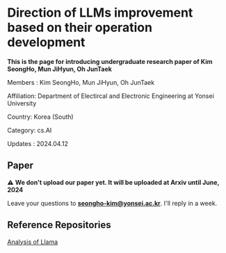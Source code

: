 # Direction of LLMs improvement based on their operation development
**This is the page for introducing undergraduate research paper of Kim SeongHo, Mun JiHyun, Oh JunTaek**

Members : Kim SeongHo, Mun JiHyun, Oh JunTaek

Affiliation: Department of Electircal and Electronic Engineering at Yonsei University

Country: Korea (South)

Category: cs.AI

Updates : 2024.04.12

## Paper
⚠️ **We don't upload our paper yet. It will be uploaded at Arxiv until June, 2024**

Leave your questions to **seongho-kim@yonsei.ac.kr**. I'll reply in a week.

## Reference Repositories
[Analysis of Llama](https://github.com/seongho-git/lab_llama2)
